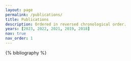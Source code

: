 ```yaml
---
layout: page
permalink: /publications/
title: Publications
description: Ordered in reversed chronological order.
years: [2023, 2022, 2021, 2019, 2018]
nav: true
nav_order: 1
---
```


<!-- _pages/publications.md -->
<div class="publications">
  {% bibliography %}
</div>
